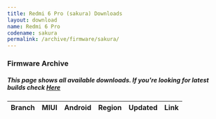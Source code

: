 ```yaml
---
title: Redmi 6 Pro (sakura) Downloads
layout: download
name: Redmi 6 Pro
codename: sakura
permalink: /archive/firmware/sakura/
---
```


### Firmware Archive
##### This page shows all available downloads. If you're looking for latest builds check [Here](/firmware/sakura/)


<div class="table-responsive-md" id="table-wrapper">
<table id="firmware" class="compact table table-striped table-hover table-sm">
    <thead class="thead-dark">
        <tr>
            <th>Branch</th>
            <th>MIUI</th>
            <th>Android</th>
            <th>Region</th>
            <th>Updated</th>
            <th>Link</th>
        </tr>
    </thead>
    <script>loadFirmwareDownloads('sakura', 'full')</script>
</table>
</div>
